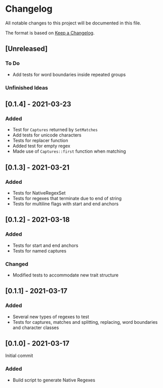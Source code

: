 # Changelog
All notable changes to this project will be documented in this file.

The format is based on [Keep a Changelog](https://keepachangelog.com/en/1.0.0/).

## [Unreleased]
### To Do
- Add tests for word boundaries inside repeated groups

### Unfinished Ideas

## [0.1.4] - 2021-03-23

### Added
- Test for `Captures` returned by `SetMatches`
- Add tests for unicode characters
- Tests for replacer function
- Added test for empty regex
- Made use of `Captures::first` function when matching

## [0.1.3] - 2021-03-21

### Added
- Tests for NativeRegexSet
- Tests for regexes that terminate due to end of string
- Tests for multiline flags with start and end anchors

## [0.1.2] - 2021-03-18

### Added
- Tests for start and end anchors
- Tests for named captures

### Changed
- Modified tests to accommodate new trait structure

## [0.1.1] - 2021-03-17

### Added
- Several new types of regexes to test
- Tests for captures, matches and splitting, replacing, word boundaries and character classes

## [0.1.0] - 2021-03-17

Initial commit

### Added
- Build script to generate Native Regexes
